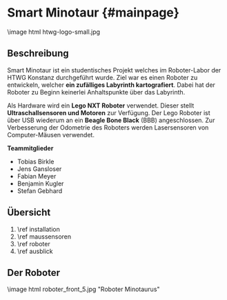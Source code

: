 Smart Minotaur {#mainpage}
===

\image html htwg-logo-small.jpg

## Beschreibung

Smart Minotaur ist ein studentisches Projekt welches im Roboter-Labor 
der HTWG Konstanz durchgeführt wurde. Ziel war es einen Roboter zu 
entwickeln, welcher __ein zufälliges Labyrinth kartografiert__. Dabei 
hat der Roboter zu Beginn keinerlei Anhaltspunkte über das Labyrinth.

Als Hardware wird ein __Lego NXT Roboter__ verwendet. Dieser stellt 
__Ultraschallsensoren und Motoren__ zur Verfügung. Der Lego Roboter ist über
USB wiederum an ein __Beagle Bone Black__ (BBB) angeschlossen. Zur
Verbesserung der Odometrie des Roboters werden Lasersensoren von 
Computer-Mäusen verwendet. 

__Teammitglieder__

* Tobias Birkle
* Jens Gansloser
* Fabian Meyer
* Benjamin Kugler
* Stefan Gebhard

## Übersicht

1. \ref installation
2. \ref maussensoren
3. \ref roboter
4. \ref ausblick

## Der Roboter

\image html roboter_front_5.jpg "Roboter Minotaurus"




